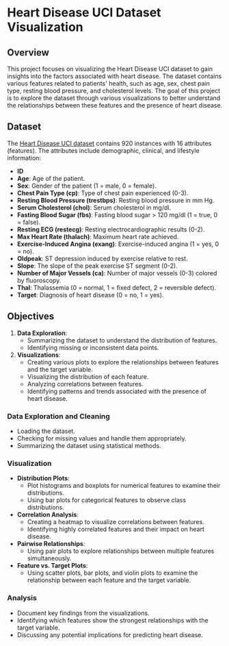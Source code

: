 # Heart Disease UCI Dataset Visualization
## Overview
This project focuses on visualizing the Heart Disease UCI dataset to gain insights into the factors associated with heart disease. The dataset contains various features related to patients' health, such as age, sex, chest pain type, resting blood pressure, and cholesterol levels. The goal of this project is to explore the dataset through various visualizations to better understand the relationships between these features and the presence of heart disease.
## Dataset
The [Heart Disease UCI dataset](https://archive.ics.uci.edu/ml/datasets/Heart+Disease) contains 920 instances with 16 attributes (features). The attributes include demographic, clinical, and lifestyle information:
- **ID**
- **Age**: Age of the patient.
- **Sex**: Gender of the patient (1 = male, 0 = female).
- **Chest Pain Type (cp)**: Type of chest pain experienced (0-3).
- **Resting Blood Pressure (trestbps)**: Resting blood pressure in mm Hg.
- **Serum Cholesterol (chol)**: Serum cholesterol in mg/dl.
- **Fasting Blood Sugar (fbs)**: Fasting blood sugar > 120 mg/dl (1 = true, 0 = false).
- **Resting ECG (restecg)**: Resting electrocardiographic results (0-2).
- **Max Heart Rate (thalach)**: Maximum heart rate achieved.
- **Exercise-Induced Angina (exang)**: Exercise-induced angina (1 = yes, 0 = no).
- **Oldpeak**: ST depression induced by exercise relative to rest.
- **Slope**: The slope of the peak exercise ST segment (0-2).
- **Number of Major Vessels (ca)**: Number of major vessels (0-3) colored by fluoroscopy.
- **Thal**: Thalassemia (0 = normal, 1 = fixed defect, 2 = reversible defect).
- **Target**: Diagnosis of heart disease (0 = no, 1 = yes).
## Objectives
1. **Data Exploration**:
   - Summarizing the dataset to understand the distribution of features.
   - Identifying missing or inconsistent data points.
2. **Visualizations**:
   - Creating various plots to explore the relationships between features and the target variable.
   - Visualizing the distribution of each feature.
   - Analyzing correlations between features.
   - Identifying patterns and trends associated with the presence of heart disease.
###  Data Exploration and Cleaning
   - Loading the dataset.
   - Checking for missing values and handle them appropriately.
   - Summarizing the dataset using statistical methods.
###  Visualization
- **Distribution Plots**:
    - Plot histograms and boxplots for numerical features to examine their distributions.
    - Using bar plots for categorical features to observe class distributions.
- **Correlation Analysis**:
    - Creating a heatmap to visualize correlations between features.
    - Identifying highly correlated features and their impact on heart disease.
- **Pairwise Relationships**:
    - Using pair plots to explore relationships between multiple features simultaneously.
- **Feature vs. Target Plots**:
    - Using scatter plots, bar plots, and violin plots to examine the relationship between each feature and the target variable.
###  Analysis
- Document key findings from the visualizations.
- Identifying which features show the strongest relationships with the target variable.
- Discussing any potential implications for predicting heart disease.
